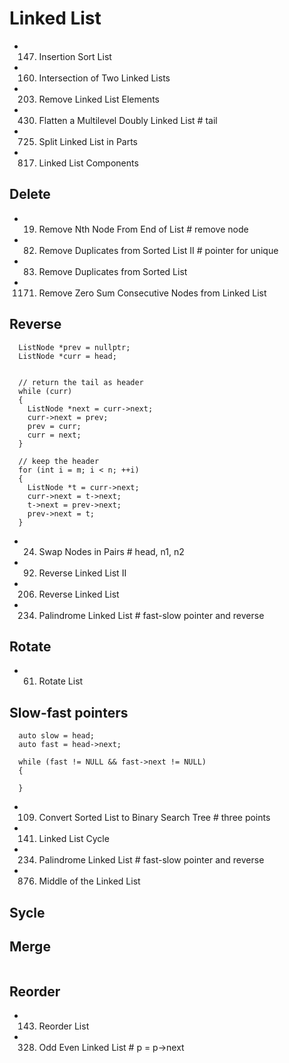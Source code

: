 # Linked List
- 147. Insertion Sort List
- 160. Intersection of Two Linked Lists
- 203. Remove Linked List Elements
- 430. Flatten a Multilevel Doubly Linked List      # tail
- 725. Split Linked List in Parts
- 817. Linked List Components


## Delete
- 19. Remove Nth Node From End of List          # remove node

- 82. Remove Duplicates from Sorted List II       # pointer for unique
- 83. Remove Duplicates from Sorted List
- 1171. Remove Zero Sum Consecutive Nodes from Linked List

## Reverse
```
  ListNode *prev = nullptr;
  ListNode *curr = head;


  // return the tail as header
  while (curr)
  {
    ListNode *next = curr->next;
    curr->next = prev;
    prev = curr;
    curr = next;
  }

  // keep the header
  for (int i = m; i < n; ++i)
  {
    ListNode *t = curr->next;
    curr->next = t->next;
    t->next = prev->next;
    prev->next = t;
  }
```
- 24. Swap Nodes in Pairs        # head, n1, n2
- 92. Reverse Linked List II
- 206. Reverse Linked List
- 234. Palindrome Linked List    # fast-slow pointer and reverse

## Rotate 
- 61. Rotate List


## Slow-fast pointers
```
  auto slow = head;
  auto fast = head->next;

  while (fast != NULL && fast->next != NULL)
  {

  }
```
- 109. Convert Sorted List to Binary Search Tree            # three points
- 141. Linked List Cycle
- 234. Palindrome Linked List  # fast-slow pointer and reverse
- 876. Middle of the Linked List

## Sycle

## Merge
```
```


## Reorder

- 143. Reorder List
- 328. Odd Even Linked List       #  p = p->next 






